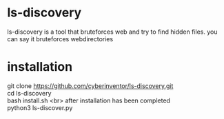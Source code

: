 # ls-discovery
ls-discovery is a tool that bruteforces web and try to find hidden files.
you can say it bruteforces webdirectories
# installation
git clone https://github.com/cyberinventor/ls-discovery.git
<br>
cd ls-discovery
<br>
bash install.sh
\<br>
after installation has been completed
<br>
python3 ls-discover.py
